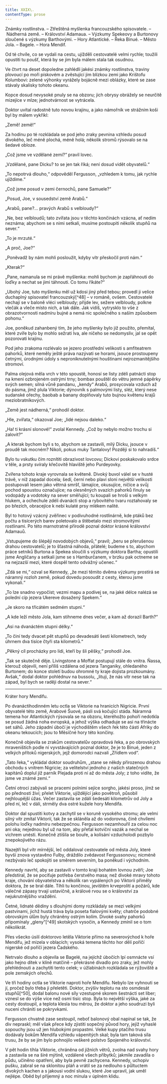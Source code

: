 ```yaml
---
title: XXIX\.
contentType: prose
---
```


<section>

Známky rostlinstva. – Ztřeštěná myšlenka francouzského spisovatele. – Nádherná země. – Království Adamaua. – Výzkumy Spekeovy a Burtonovy sloučené s výzkumy Barthovými. – Hory Atlantické. – Řeka Binué. – Město Jola. – Bagele. – Hora Mendif.

Od té chvíle, co se vydali na cestu, ujížděli cestovatelé velmi rychle; toužili opustiti tu poušť, která by se jim byla málem stala tak osudnou.

Ve čtvrt na deset dopoledne zahlédli jakési známky rostlinstva, traviny plovoucí po moři pískovém a zvěstující jim blízkou zemi jako Krištofu Kolumbovi: zelené výhonky vyrážely bojácně mezi oblázky, které se zase stávaly skalisky tohoto okeanu.

Kopce dosud nevysoké pnuly se na obzoru; jich obrysy obrážely se neurčitě mizejíce v mlze; jednotvárnost se vytrácela.

Doktor uvítal radostně tuto novou krajinu, a jako námořník ve strážním koši byl by málem vykřikl:

„Země! země!“

Za hodinu po té rozkládala se pod jeho zraky pevnina vzhledu posud divokého, leč méně plochá, méně holá; několik stromů rýsovalo se na šedavé obloze.

„Což jsme ve vzdělané zemi?“ pravil lovec.

„Vzdělané, pane Dicku? to se jen tak říká; není dosud vidět obyvatelů.“

„To nepotrvá dlouho,“ odpověděl Fergusson, „vzhledem k tomu, jak rychle ujíždíme.“

„Což jsme posud v zemi černochů, pane Samuele?“

„Posud, Joe, v sousedství země Arabů.“

„Arabů, pane?… pravých Arabů s velbloudy?“

„Ne, bez velbloudů; tato zvířata jsou v těchto končinách vzácna, ať nedím neznáma; abychom se s nimi setkali, musíme postoupiti několik stupňů na sever.“

„To je mrzuté.“

„A proč, Joe?“

„Poněvadž by nám mohli posloužit, kdyby vítr přeskočil proti nám.“

„Kterak?“

„Pane, namanula se mi právě myšlenka: mohli bychom je zapřáhnouti do loďky a nechat se jimi táhnouti. Co tomu říkáte?“

„Ubohý Joe, tuto myšlenku měl už kdosi jiný před tebou; provedl ji velice duchaplný spisovatel francouzský[^48] – v románě, ovšem. Cestovatelé nechají se v baloně vléci velbloudy; přijde lev, sežere velbloudy, polkne vlečák a vleče místo nich, a tak dále. Jak vidíš, vytrysklo to vše z obrazotvornosti nadmíru bujné a nemá nic společného s naším způsobem pohonu.“

Joe, poněkud zahanbený tím, že jeho myšlenky bylo již použito, přemítal, které zvíře bylo by mohlo sežrati lva, ale ničeho se nedomysliv, jal se opět pozorovati krajinu.

Pod jeho zrakoma rozlévalo se jezero prostřední velikosti s amfiteatrem pahorků, které neměly ještě práva nazývati se horami, jsouce prostoupeny četnými, úrodnými údoly s neproniknutelnými houštinami nejrozmanitějšího stromoví.

Palma olejová měla vrch v této spoustě, honosí se listy zdéli patnácti stop na kmeni ozbrojeném ostrými trny; bombax pouštěl do větru jemné pápěrky svých semen; silná vůně pandanu, „kendy“ Arabů, prosycovala vzduch až do pásma, jímž plula Viktorie; dýnovník s palmovými listy, sléz, který nese sudanské ořechy, baobab a banany doplňovaly tuto bujnou květenu krajů meziobratníkových.

„Země jest nádherná,“ prohodil doktor.

„Hle, zvířata,“ okazoval Joe; „lidé nejsou daleko.“

„Ha! ti krásní slonové!“ zvolal Kennedy. „Což by nebylo možno trochu si zalovit?“

„A kterak bychom byli s to, abychom se zastavili, milý Dicku, jsouce v proudě tak mocném? Nikoli, pokus muky Tantalovy! Později si to nahradíš.“

Bylo tu vskutku čím roznítiti obrazivost lovcovu; Dickovi poskakovalo srdce v těle, a prsty svíraly křečovitě hlaviště jeho Purdeyovky.

Zvířena tohoto kraje vyrovnala se květeně. Divoký buvol válel se v husté trávě, v níž zapadal docela; šedí, černí nebo plaví sloni největší velikosti postupovali lesem jako větrná smršť, lámajíce, okusujíce, ničíce a svůj pochod spoustou označujíce; na olesněných svazích pahorků řinuly se vodopády a vodotoky na sever směřující; tu koupali se hroši s velkým hlukem, a ochechule zdéli dvanácti stop a rybovitého tvaru roztahovaly se po březích, obracejíce k nebi kulaté prsy mlékem nalité.

Byl to hotový vzácný zvěřinec v podivuhodné rostlinárně, kde ptáků bez počtu a tisícerých barev poletovalo a štěbetalo mezi stromovitými rostlinami. Po této marnotratné přírodě poznal doktor krásné království Adamauů.

„Vstupujeme do šlépějí novodobých objevů,“ pravil; „beru se přerušenou drahou cestovatelů; je to šťastná náhoda, přátelé; budeme s to, abychom práce setníků Burtona a Spekea sloučili s výzkumy doktora Bartha; opustili jsme Angličany a setkali jsme se s Hamburčanem, v brzku pak octneme se na nejzazší mezi, které dospěl tento odvážný učenec.“

„Zdá se mi,“ ozval se Kennedy, „že mezi těmito dvěma výzkumy prostírá se náramný rozloh země, pokud dovedu posoudit z cesty, kterou jsme vykonali.“

„To lze snadno vypočíst; vezmi mapu a podívej se, na jaké délce nalézá se polední cíp jezera Ukereve dosažený Spekem.“

„Je skoro na třicátém sedmém stupni.“

„A kde leží město Jola, kam stihneme dnes večer, a kam až dorazil Barth?“

„Asi na dvanáctém stupni délky.“

„To činí tedy dvacet pět stupňů po devadesáti šesti kilometrech, tedy úhrnem dva tisíce čtyři sta kilometrů.“

„Pěkný cíl procházky pro lidi, kteří by šli pěšky,“ prohodil Joe.

„Tak se skutečně děje. Livingstone a Moffat postupují stále do vnitra. Ňassa, kterouž objevili, není příliš vzdálena od jezera Tanganiky, ohledaného Burtonem; do konce století budou ohromné ty kraje dojista prozkoumány. Avšak,“ dodal doktor pohlédnuv na bussolu, „lituji, že nás vítr nese tak na západ, byl bych se raději dostal na sever.“

* * *

Kráter hory Mendifu.

Po dvanáctihodinném letu octla se Viktorie na hranicích Nigricie. První obyvatelé této země, Arabové Šuové, pásli svá kočující stáda. Náramná temena hor Atlantických rýsovala se na obzoru, kteréhožto pohoří nedotkla se posud žádná noha evropská, a jehož výška odhaduje se asi na třinácte set sáhů. Jeho západní úbočí je východištěm všech řek této části Afriky do okeanu tekoucích; jsou to Měsíčné hory této končiny.

Konečně objevila se zrakům cestovatelův opravdová řeka, a po obrovských mraveništích podle ní vyvstávajících poznal doktor, že je to Binué, jeden z velkých přítoků nigerských, jejž domorodci nazvali „Zřídlem vod“.

„Tato řeka,“ vykládal doktor soudruhům, „stane se někdy přirozenou drahou obchodu s vnitrem Nigricie; za velitelství jednoho z našich statečných kapitánů doplul již parník Plejada proti ní až do města Joly; z toho vidíte, že jsme ve známé zemi.“

Četní otroci zabývali se pracemi polními sejíce sorgho, jakési proso, jímž se po přednosti živí; přelet Viktorie, ujíždějící jako povětroň, působil nejhloupější úžas. Večer zastavila se zdálí šedesáti kilometrův od Joly a před ní, leč v dáli, strměly dva ostré kužele hory Mendifa.

Doktor dal spustiti kotvy a zachytil se v koruně vysokého stromu; ale velmi silný vítr zmítal Viktorií, tak že se skláněla až do vodorovna, čině chvílemi polohu loďky nadmíru nebezpečnou. Fergusson nezamhouřil za celou noc ani oka; nejednou byl už na tom, aby přeťal kotviční vazák a nechal se vichrem unésti. Konečně ztišila se bouře, a kolísání vzducholodi pozbylo znepokojivého rázu.

Nazejtří byl vítr mírnější, leč oddaloval cestovatele od města Joly, které byvši znova vystavěno Fulby, dráždilo zvědavost Fergussonovu; nicméně nezbývalo leč spokojiti se směrem severním, ba poněkud i východním.

Kennedy navrhl, aby se zastavili v tomto kraji bohatém lovnou zvěří; Joe předstíral, že se pociťuje potřeba čerstvého masa; než divoké mravy tohoto kraje, chování obyvatelstva a několik ran vypálených po Viktorii přiměly doktora, že se bral dále. Tíhli tu končinou, jevištěm krveprolití a požárů, kde válečné zápasy trvají ustavičně, a králové rvou se o království za nejukrutnějšího vraždění.

Četné, lidnaté dědiny s dlouhými domy rozkládaly se mezi velkými pastvinami, jichž hustá tráva byla poseta fialovými květy; chatrče podobné obrovským úlům byly chráněny ostrým kolím. Divoké svahy pahorků připomínaly „gleny“[^49] skotských vysočin, a Kennedy zmínil se o tom několikrát.

Přes všecko úsilí doktorovo letěla Viktorie přímo na severovýchod k hoře Mendifu, jež mizela v oblacích; vysoká temena těchto hor dělí poříčí nigerské od poříčí jezera Čadského.

Netrvalo dlouho a objevila se Bagelé, na jejíchž úbočích lpí osmnácte vsí jako hejno dítek v klíně matčině – překrásné divadlo pro zraky, jež mohly přehlédnouti a zachytiti tento celek; v úžlabinách rozkládala se rýžoviště a pole zemských ořechů.

Ve tři hodiny octla se Viktorie naproti hoře Mendifu. Nebylo lze vyhnouti se jí, pročež bylo třeba ji přeletěti. Doktor, zvýšiv teplotu na sto osmdesát stupňů[^50], dodal balonu nové síly vzestupné skorem šestnácti set liber; vznesl se do výše více než osmi tisíc stop. Byla to největší výška, jaké za cesty dostoupil, a teplota klesla tou měrou, že doktor a jeho soudruzi byli nuceni chrániti se pokryvkami.

Fergusson chvatně zase sestoupil, neboť balonový obal napínal se tak, že div nepraskl; měl však přece kdy zjistiti sopečný původ hory, jejíž vyhaslé sopouchy jsou už jen hlubokými propastmi. Velké kupy ptačího trusu dodávaly bokům Mendifa vzhledu vápenitých skal; byla tam taková síla trusu, že by se jím bylo pohnojilo veškeré polstvo Spojeného království.

V pět hodin tíhla Viktorie, chráněna od jižních větrů, zvolna nad svahy hory a zastavila se na širé mýtině, vzdálené všech příbytků; jakmile zavadila o půdu, učiněno opatření, aby byla pevně zachycena. Kennedy, uchopiv pušku, zabral se na sklonitou pláň a vrátil se za nedlouho s půltuctem divokých kachen a s jakousi vodní slukou, které Joe upravil, jak uměl nejlépe. Oběd byl příjemný a noc minula v úplném klidu.

</section>
